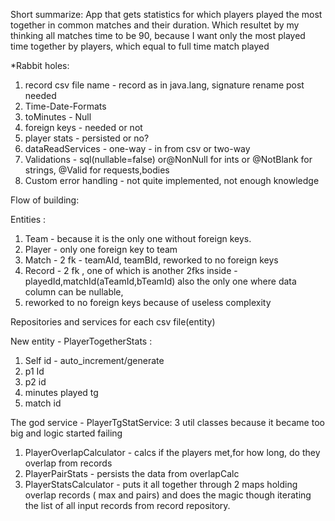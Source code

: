 Short summarize:
App that gets statistics for which players played
the most together in common matches and their duration.
Which resultet by my thinking all matches time to be 90, because I want only the most played time together by players, which equal to full time match played

*Rabbit holes:

1. record csv file name - record as in java.lang, signature rename post needed
2. Time-Date-Formats
3. toMinutes - Null
4. foreign keys - needed or not
5. player stats - persisted or no?
6. dataReadServices - one-way - in from csv or two-way
7. Validations - sql(nullable=false) or@NonNull for ints or @NotBlank for strings, @Valid for requests,bodies
8. Custom error handling - not quite implemented, not enough knowledge


Flow of building:

Entities :
1. Team - because it is the only one without foreign keys.
2. Player - only one foreign key to team
3. Match - 2 fk - teamAId, teamBId, reworked to no foreign keys
4. Record - 2 fk , one of which is another 2fks inside - playedId,matchId(aTeamId,bTeamId) also the only one where data column can be nullable,
5. reworked to no foreign keys because of useless complexity

Repositories and services for each csv file(entity)

New entity - PlayerTogetherStats :
1. Self id - auto_increment/generate
2. p1 Id
3. p2 id
4. minutes played tg
5. match id

The god service - PlayerTgStatService:
3 util classes because it became too big and logic started 
failing
1. PlayerOverlapCalculator - calcs if the players met,for how long, do they overlap from records
2. PlayerPairStats - persists the data from overlapCalc
3. PlayerStatsCalculator - puts it all together through 2 maps holding overlap records ( max and pairs) and does the magic though
iterating the list of all input records from record repository.


